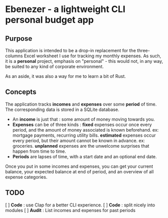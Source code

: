 # Ebenezer - a lightweight CLI personal budget app 

## Purpose

This application is intended to be a drop-in replacement for the three-columns Excel worksheet I use for tracking my monthly expenses. As such, it is a **personal** project, emphasis on "personal" - this would not, in any way, be suited to any kind of corporate environment.

As an aside, it was also a way for me to learn a bit of Rust.

## Concepts

The application tracks **incomes** and **expenses** over some **period** of time. The corresponding data is stored in a SQLite database.

* An **income** is just that : some amount of money moving towards you.
* **Expenses** can be of three kinds : 
    **fixed** expenses occur once every period, and the amount of money associated is known beforehand. ex: mortgage payments, recurring utility bills.
    **estimated** expenses occur every period, but their amount cannot be known in advance. ex: groceries.
    **unplanned** expenses are the unwelcome surprises that happen from time to time.
* **Periods** are lapses of time, with a start date and an optional end date.

Once you put in some incomes and expenses, you can get your current balance, your expected balance at end of period, and an overview of all expense categories.

## TODO

[ ] **Code** : use Clap for a better CLI experience. 
[ ] **Code** : split nicely into modules
[ ] **Audit** : List incomes and expenses for past periods

